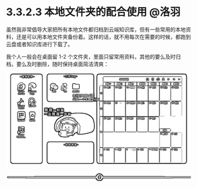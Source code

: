 # 3.3.2.3 本地文件夹的配合使用 @洛羽

虽然我非常倡导大家把所有本地文件都归档到云端知识库，但有一些常用的本地资料，还是可以用本地文件夹备份着。这样的话，就不用每次在需要的时候，都跑到云盘或者知识库进行下载了。

我个人一般会在桌面留 1-2 个文件夹，里面只留常用资料，其他的要么及时归档，要么及时删除，随时保持桌面简洁清爽：

![](img/115bb8cb375858f5b5e0ea2ac9c295b0.png)

![](img/48cd64468259b66cdf739684899464c9.png)